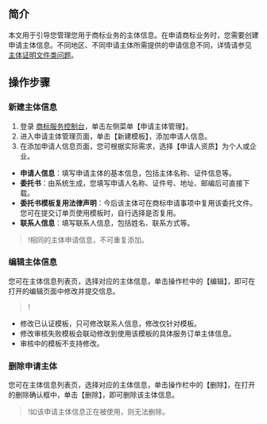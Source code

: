 ## 简介
本文用于引导您管理您用于商标业务的主体信息。在申请商标业务时，您需要创建申请主体信息。不同地区、不同申请主体所需提供的申请信息不同，详情请参见 [主体证明文件类问题](https://cloud.tencent.com/document/product/1145/38956)。

## 操作步骤
### 新建主体信息
1. 登录 [商标服务控制台](https://console.cloud.tencent.com/tmr)，单击左侧菜单【申请主体管理】。
2. 进入申请主体管理页面，单击【新建模板】，添加申请人信息。
3. 在添加申请人信息页面，您可根据实际需求，选择【申请人资质】为个人或企业。
 - **申请人信息**：填写申请主体的基本信息，包括主体名称、证件信息等。
 - **委托书**：由系统生成，您填写申请人名称、证件号、地址、邮编后可直接下载。
 - **委托书模板复用法律声明**：今后该主体可在商标申请事项中复用该委托文件。您可在提交订单页使用模板时，自行选择是否复用。
 - **联系人信息**：填写联系人信息，包括姓名、联系方式等。

>!相同的主体申请信息，不可重复添加。


### 编辑主体信息
您可在主体信息列表页，选择对应的主体信息，单击操作栏中的【编辑】，即可在打开的编辑页面中修改并提交信息。

>!
- 修改已认证模板，只可修改联系人信息，修改仅针对模板。
- 修改审核失败模板会联动修改到使用该模板的具体服务订单主体信息。
- 审核中的模板不支持修改。


### 删除申请主体
您可在主体信息列表页，选择对应的主体信息，单击操作栏中的【删除】，在打开的删除确认框中，单击【删除】，即可删除该主体信息。

>!如该申请主体信息正在被使用，则无法删除。
